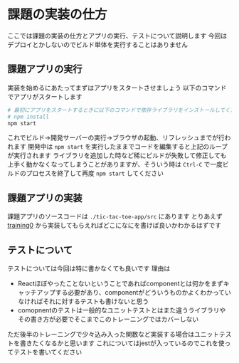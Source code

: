 # 課題の実装の仕方

ここでは課題の実装の仕方とアプリの実行、テストについて説明します
今回はデプロイとかしないのでビルド単体を実行することはありません

## 課題アプリの実行

実装を始めるにあたってまずはアプリをスタートさせましょう
以下のコマンドでアプリがスタートします

```bash
# 最初にアプリをスタートするときに以下のコマンドで依存ライブラリをインストールしてください
# npm install
npm start
```

これでビルド→開発サーバーの実行→ブラウザの起動、リフレッシュまでが行われます
開発中は `npm start` を実行したままでコードを編集すると上記のループが実行されます
ライブラリを追加した時など稀にビルドが失敗して修正しても上手く動かなくなってしまうことがありますが、そういう時は `Ctrl-C` で一度ビルドのプロセスを終了して再度 `npm start` してください

## 課題アプリの実装

課題アプリのソースコードは `./tic-tac-toe-app/src` にあります
とりあえず [training0](./training0/README.md) から実装してもらえればどこになにを書けば良いかわかるはずです

## テストについて

テストについては今回は特に書かなくても良いです
理由は
- Reactほぼやったことないということであればcomponentとは何かをまずキャッチアップする必要があり、componentがどういうものかよくわかっていなければそれに対するテストも書けないと思う
- comopnentのテストは一般的なユニットテストとはまた違うライブラリやその書き方が必要でそこまでこのトレーニングではカバーしない

ただ後半のトレーニングで少々込み入った関数など実装する場合はユニットテストを書きたくなるかと思います
これについてはjestが入っているのでこれを使ってテストを書いてください